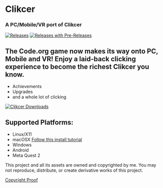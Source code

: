 # Clikcer
### A PC/Mobile/VR port of Clikcer

[![Releases](https://img.shields.io/github/v/release/Blockyheadman/Clikcer)](https://img.shields.io/github/v/release/Blockyheadman/Clikcer)
[![Releases with Pre-Releases](https://img.shields.io/github/v/release/Blockyheadman/Clikcer?include_prereleases)](https://img.shields.io/github/v/release/Blockyheadman/Clikcer?include_prereleases)

## The Code.org game now makes its way onto PC, Mobile and VR! Enjoy a laid-back clicking experience to become the richest Clikcer you know.
* Achievements
* Upgrades
* and a whole lot of clicking

[![Clikcer Downloads](https://img.shields.io/github/downloads/Blockyheadman/Clikcer/total)](https://img.shields.io/github/downloads/Blockyheadman/Clikcer/total)
<!-- [![Clikcer on Quest 2](https://img.shields.io/badge/Get-On%20Oculus%20Store-blue)](https://www.oculus.com/experiences/quest/5507840142677277/) -->

## Supported Platforms:
* Linux/X11
* macOSX [Follow this install tutorial](https://docs.godotengine.org/en/stable/tutorials/export/running_on_macos.html#app-is-signed-including-ad-hoc-signatures-but-not-notarized)
* Windows
* Android
* Meta Quest 2

This project and all its assets are owned and copyrighted by me. You may not reproduce, distribute, or create derivative works of this project.

[Copyright Proof](https://docs.github.com/en/repositories/managing-your-repositorys-settings-and-features/customizing-your-repository/licensing-a-repository#:~:text=You%27re%20under%20no%20obligation%20to%20choose%20a%20license.%20However%2C%20without%20a%20license%2C%20the%20default%20copyright%20laws%20apply%2C%20meaning%20that%20you%20retain%20all%20rights%20to%20your%20source%20code%20and%20no%20one%20may%20reproduce%2C%20distribute%2C%20or%20create%20derivative%20works%20from%20your%20work.)
